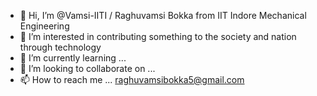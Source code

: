 - 👋 Hi, I’m @Vamsi-IITI / Raghuvamsi Bokka from IIT Indore Mechanical Engineering
- 👀 I’m interested in contributing something to the society and nation through technology
- 🌱 I’m currently learning ...
- 💞️ I’m looking to collaborate on ...
- 📫 How to reach me ... raghuvamsibokka5@gmail.com 

<!---
Vamsi-IITI/Vamsi-IITI is a ✨ special ✨ repository because its `README.md` (this file) appears on your GitHub profile.
You can click the Preview link to take a look at your changes.
--->
